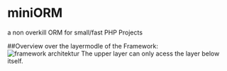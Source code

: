# miniORM
a non overkill ORM for small/fast PHP Projects

##Overview over the layermodle of the Framework:
![framework architektur](https://github.com/jenspapenhagen/miniORM/doku/architektur.jpg)
The upper layer can only acess the layer below itself.

